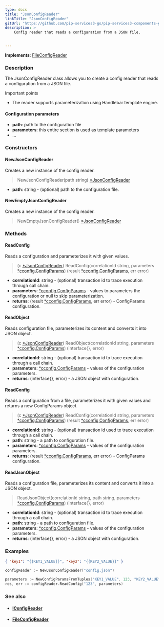 ```yaml
---
type: docs
title: "JsonConfigReader"
linkTitle: "JsonConfigReader"
gitUrl: "https://github.com/pip-services3-go/pip-services3-components-go"
description: >
    Config reader that reads a configuration from a JSON file.

    
---
```


**Implements**: [FileConfigReader](../file_config_reader)

### Description

The JsonConfigReader class allows you to create a config reader that reads a configuration from a JSON file.

Important points

- The reader supports parameterization using Handlebar template engine.

#### Configuration parameters

- **path**: path to the configuration file
- **parameters**: this entire section is used as template parameters
- ...


### Constructors

#### NewJsonConfigReader
Creates a new instance of the config reader.

> NewJsonConfigReader(path string) [*JsonConfigReader]()

- **path**: string - (optional) path to the configuration file.


#### NewEmptyJsonConfigReader
Creates a new instance of the config reader.

> NewEmptyJsonConfigReader() [*JsonConfigReader]()


### Methods

#### ReadConfig
Reads a configuration and parameterizes it with given values.

> (c [*JsonConfigReader]()) ReadConfig(correlationId string, parameters [*cconfig.ConfigParams](../../../commons/config/config_params)) (result [*cconfig.ConfigParams](../../../commons/config/config_params), err error)

- **correlationId**: string - (optional) transaction id to trace execution through call chain.
- **parameters**: [*cconfig.ConfigParams](../../../commons/config/config_params) - values to parameters the configuration or null to skip parameterization.
- **returns**: (result [*cconfig.ConfigParams](../../../commons/config/config_params), err error) - ConfigParams configuration.


#### ReadObject
Reads configuration file, parameterizes its content and converts it into JSON object.

> (c [*JsonConfigReader]()) ReadObject(correlationId string, parameters [*cconfig.ConfigParams](../../../commons/config/config_params)) (interface{}, error)

- **correlationId**: string - (optional) transaction id to trace execution through a call chain.
- **parameters**: [*cconfig.ConfigParams](../../../commons/config/config_params) - values of the configuration parameters.
- **returns**: (interface{}, error) - a JSON object with configuration.


#### ReadConfig
Reads a configuration from a file, parameterizes it with given values and returns a new ConfigParams object.

> (c [*JsonConfigReader]()) ReadConfig(correlationId string, parameters [*cconfig.ConfigParams](../../../commons/config/config_params)) (result [*cconfig.ConfigParams](../../../commons/config/config_params), err error)

- **correlationId**: string - (optional) transaction id used to trace execution through a call chain.
- **path**: string - a path to configuration file.
- **parameters**: [*cconfig.ConfigParams](../../../commons/config/config_params) - values of the configuration parameters.
- **returns**: (result [*cconfig.ConfigParams](../../../commons/config/config_params), err error) - ConfigParams configuration.


#### ReadJsonObject
Reads a configuration file, parameterizes its content and converts it into a JSON object.

> ReadJsonObject(correlationId string, path string, parameters [*cconfig.ConfigParams](../../../commons/config/config_params)) (interface{}, error)

- **correlationId**: string - (optional) transaction id to trace execution through a call chain.
- **path**: string - a path to configuration file.
- **parameters**: [*cconfig.ConfigParams](../../../commons/config/config_params) - values of the configuration parameters.
- **returns**: (interface{}, error) - a JSON object with configuration.

### Examples

```json
{ "key1": "{{KEY1_VALUE}}", "key2": "{{KEY2_VALUE}}" }
```
    
        
```go
configReader := NewJsonConfigReader("config.json")
   
parameters := NewConfigParamsFromTuples("KEY1_VALUE", 123, "KEY2_VALUE", "ABC")
res, err := configReader.ReadConfig("123", parameters)
```

### See also
- #### [IConfigReader](../iconfig_reader)
- #### [FileConfigReader](../file_config_reader)
